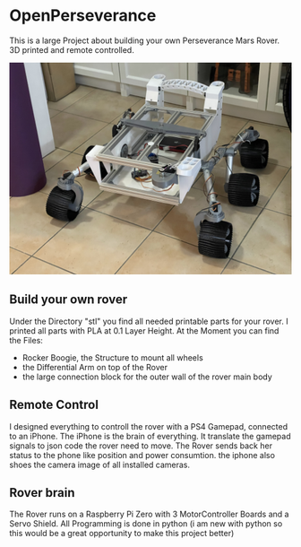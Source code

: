 # OpenPerseverance
This is a large Project about building your own Perseverance Mars Rover. 
3D printed and remote controlled. 

![Image of Percy, 9. April 2021](https://github.com/JeanetteMueller/OpenPerseverance/blob/main/images/progress/IMG_1283.jpeg)

## Build your own rover
Under the Directory "stl" you find all needed printable parts for your rover. I printed all parts with PLA at 0.1 Layer Height. 
At the Moment you can find the Files:
* Rocker Boogie, the Structure to mount all wheels
* the Differential Arm on top of the Rover
* the large connection block for the outer wall of the rover main body

## Remote Control
I designed everything to controll the rover with a PS4 Gamepad, connected to an iPhone. The iPhone is the brain of everything. It translate the gamepad signals to json code the rover need to move. The Rover sends back her status to the phone like position and power consumtion. the iphone also shoes the camera image of all installed cameras. 

## Rover brain
The Rover runs on a Raspberry Pi Zero with 3 MotorController Boards and a Servo Shield. 
All Programming is done in python (i am new with python so this would be a great opportunity to make this project better)
